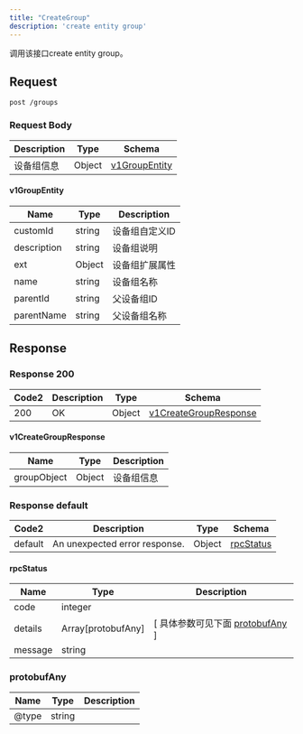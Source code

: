 ```yaml
---
title: "CreateGroup"
description: 'create entity group'
---
```

调用该接口create entity group。

## Request


```
post /groups
```

### Request Body 
| Description | Type | Schema |
| ----------- | ------ | ------ |
| 设备组信息 | Object | [v1GroupEntity](#v1GroupEntity) |

#### v1GroupEntity

| Name | Type | Description | 
| ---- | ---- | ----------- |     
| customId | string | 设备组自定义ID |      
| description | string | 设备组说明 |     
| ext | Object | 设备组扩展属性   |      
| name | string | 设备组名称 |      
| parentId | string | 父设备组ID |      
| parentName | string | 父设备组名称 |   



## Response

### Response  200 
| Code2 | Description | Type | Schema |
| ---- | ----------- | ------ | ------ |
| 200 | OK | Object | [v1CreateGroupResponse](#v1CreateGroupResponse) |

#### v1CreateGroupResponse

| Name | Type | Description | 
| ---- | ---- | ----------- |    
| groupObject | Object | 设备组信息   |   



### Response  default 
| Code2 | Description | Type | Schema |
| ---- | ----------- | ------ | ------ |
| default | An unexpected error response. | Object | [rpcStatus](#rpcStatus) |

#### rpcStatus

| Name | Type | Description | 
| ---- | ---- | ----------- |     
| code | integer |  |          
| details | Array[protobufAny] |  [ 具体参数可见下面 [protobufAny](#protobufAny) ] |       
| message | string |  |   

### protobufAny
| Name | Type | Description | 
| ---- | ---- | ----------- |     
| @type | string |  |   




